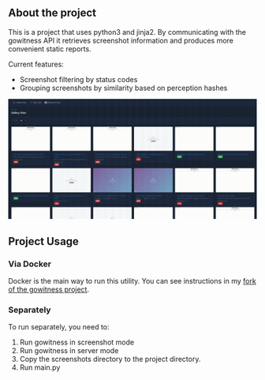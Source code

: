 ## About the project

This is a project that uses python3 and jinja2. By communicating with the gowitness API it retrieves screenshot information and produces more convenient static reports.

Current features:
- Screenshot filtering by status codes
- Grouping screenshots by similarity based on perception hashes


![](https://raw.githubusercontent.com/mk13337/gowitness/master/images/demo2.gif)


## Project Usage

### Via Docker

Docker is the main way to run this utility. You can see instructions in my [fork of the gowitness project](https://github.com/mk13337/gowitness/).

### Separately

To run separately, you need to:

1) Run gowitness in screenshot mode
2) Run gowitness in server mode
3) Copy the screenshots directory to the project directory.
4) Run main.py


